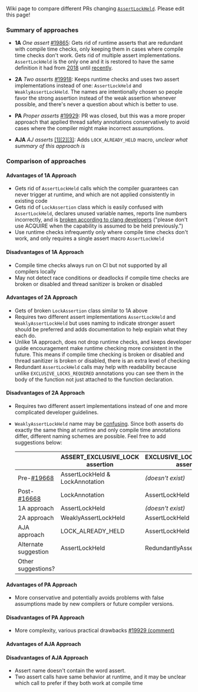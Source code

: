Wiki page to compare different PRs changing [`AssertLockHeld`](https://github.com/bitcoin/bitcoin/blob/be3af4f31089726267ce2dbdd6c9c153bb5aeae1/src/sync.h#L79). Please edit this page!

### Summary of approaches

- **1A** *One assert* [#19865](https://github.com/bitcoin/bitcoin/pull/19865): Gets rid of runtime asserts that are redundant with compile time checks, only keeping them in cases where compile time checks don't work. Gets rid of multiple assert implementations. `AssertLockHeld` is the only one and it is restored to have the same definition it had from [2018](https://github.com/bitcoin/bitcoin/pull/13423) until [recently](https://github.com/bitcoin/bitcoin/pull/19668).

- **2A** *Two asserts* [#19918](https://github.com/bitcoin/bitcoin/pull/19918): Keeps runtime checks and uses two assert implementations instead of one: `AssertLockHeld` and `WeaklyAssertLockHeld`. The names are intentionally chosen so people favor the strong assertion instead of the weak assertion whenever possible, and there's never a question about which is better to use.

- **PA** *Proper asserts* [#19929](https://github.com/bitcoin/bitcoin/pull/19929): PR was closed, but this was a more proper approach that applied thread safety annotations conservatively to avoid cases where the compiler might make incorrect assumptions.

- **AJA** *AJ asserts* [[1]](https://github.com/bitcoin/bitcoin/pull/19918#discussion_r485102739)[[2]](https://github.com/bitcoin/bitcoin/pull/19918#discussion_r488282255)[[3]](https://github.com/bitcoin/bitcoin/pull/19918#discussion_r490472714): Adds `LOCK_ALREADY_HELD` macro, _unclear what summary of this approach is_

### Comparison of approaches

#### Advantages of 1A Approach

- Gets rid of `AssertLockHeld` calls which the compiler guarantees can never trigger at runtime, and which are not applied consistently in existing code
- Gets rid of `LockAssertion` class which is easily confused with `AssertLockHeld`, declares unused variable names, reports line numbers incorrectly, and is [broken according to clang developers](https://reviews.llvm.org/D87629#2272676) ("please don't use ACQUIRE when the capability is assumed to be held previously.")
- Use runtime checks infrequently only where compile time checks don't work, and only requires a single assert macro `AssertLockHeld` 

#### Disadvantages of 1A Approach

- Compile time checks always run on CI but not supported by all compilers locally
- May not detect race conditions or deadlocks if compile time checks are broken or disabled and thread sanitizer is broken or disabled

#### Advantages of 2A Approach

- Gets of broken `LockAssertion` class similar to 1A above
- Requires two different assert implementations `AssertLockHeld` and `WeaklyAssertLockHeld` but uses naming to indicate stronger assert should be preferred and adds documentation to help explain what they each do.
- Unlike 1A approach, does not drop runtime checks, and keeps developer guide encouragement make runtime checking more consistent in the future. This means if compile time checking is broken or disabled and thread sanitizer is broken or disabled, there is an extra level of checking
- Redundant `AssertLockHeld` calls may help with readability because unlike `EXCLUSIVE_LOCKS_REQUIRED` annotations you can see them in the body of the function not just attached to the function declaration.

#### Disadvantages of 2A Approach

- Requires two different assert implementations instead of one and more complicated developer guidelines.
- `WeaklyAssertLockHeld` name may be [confusing](http://www.erisian.com.au/bitcoin-core-dev/log-2020-09-17.html#l-644). Since both asserts do exactly the same thing at runtime and only compile time annotations differ, different naming schemes are possible. Feel free to add suggestions below:

  |                                                              | ASSERT_EXCLUSIVE_LOCK assertion | EXCLUSIVE_LOCKS_REQUIRED assertion |
  |--------------------------------------------------------------|---------------------------------|------------------------------------|
  | Pre-[#19668](https://github.com/bitcoin/bitcoin/pull/19668)  | AssertLockHeld & LockAnnotation | _(doesn't exist)_                  |
  | Post-[#16668](https://github.com/bitcoin/bitcoin/pull/19668) | LockAnnotation                  | AssertLockHeld                     |
  | 1A approach                                                  | AssertLockHeld                  | _(doesn't exist)_                  |
  | 2A approach                                                  | WeaklyAssertLockHeld            | AssertLockHeld                     |
  | AJA approach                                                 | LOCK_ALREADY_HELD               | AssertLockHeld                     |     
  | Alternate suggestion                                         | AssertLockHeld                  | RedundantlyAssertLockHeld          |
  | Other suggestions?                                           |                                 |                                    |

#### Advantages of PA Approach

- More conservative and potentially avoids problems with false assumptions made by new compilers or future compiler versions.

#### Disadvantages of PA Approach

- More complexity, various practical drawbacks [#19929 (comment)](https://github.com/bitcoin/bitcoin/pull/19929#issuecomment-690358411)

#### Advantages of AJA Approach

#### Disadvantages of AJA Approach
- Assert name doesn't contain the word assert.
- Two assert calls have same behavior at runtime, and it may be unclear which call to prefer if they both work at compile time